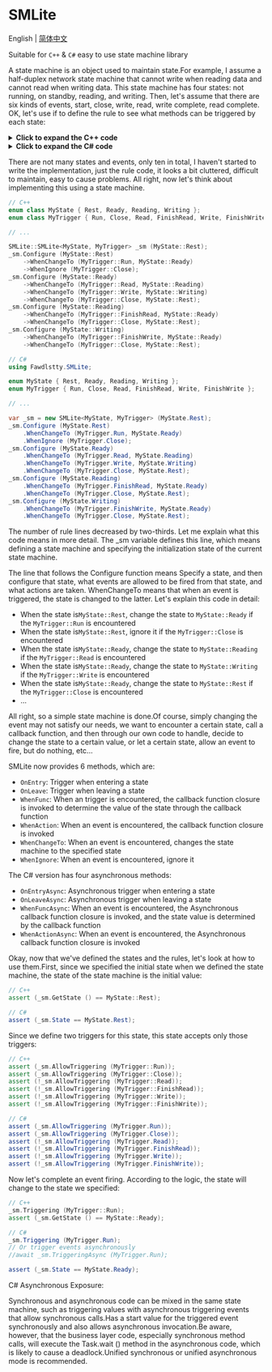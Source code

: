 # SMLite

English | [简体中文](./README.zh.md)

Suitable for `C++` & `C#` easy to use state machine library

A state machine is an object used to maintain state.For example, I assume a half-duplex network state machine that cannot write when reading data and cannot read when writing data. This state machine has four states: not running, on standby, reading, and writing. Then, let's assume that there are six kinds of events, start, close, write, read, write complete, read complete. OK, let's use if to define the rule to see what methods can be triggered by each state:

<details><summary><strong>Click to expand the C++ code</strong></summary>
<p>

```cpp
enum class MyState { Rest, Ready, Reading, Writing };
enum class MyTrigger { Run, Close, Read, FinishRead, Write, FinishWrite };

// ...

if (_state == MyState::Rest) {
    if (_trigger == MyTrigger::Run) {
        _state = MyState::Ready;
    } else if (_trigger == MyTrigger::Close) {
        //
    } else {
        throw std::exception ();
    }
} else if (_state == MyState::Ready) {
    if (_trigger == MyTrigger::Read) {
        _state = MyState::Reading;
    } else if (_trigger == MyTrigger::Write) {
        _state = MyState::Writing;
    } else if (_trigger == MyTrigger::Close) {
        _state = MyState::Rest;
    } else {
        throw std::exception ();
    }
} else if (_state == MyState::Reading) {
    if (_trigger == MyTrigger::FinishRead) {
        _state = MyState::Ready;
    } else if (_trigger == MyTrigger::Close) {
        _state = MyState::Rest;
    } else {
        throw std::exception ();
    }
} else if (_state == MyState::Writing) {
    if (_trigger == MyTrigger::FinishWrite) {
        _state = MyState::Ready;
    } else if (_trigger == MyTrigger::Close) {
        _state = MyState::Rest;
    } else {
        throw std::exception ();
    }
}
```

</p>
</details>

<details><summary><strong>Click to expand the C# code</strong></summary>
<p>

```csharp
enum MyState { Rest, Ready, Reading, Writing };
enum MyTrigger { Run, Close, Read, FinishRead, Write, FinishWrite };

// ...

if (_state == MyState.Rest) {
    if (_trigger == MyTrigger.Run) {
        _state = MyState.Ready;
    } else if (_trigger == MyTrigger.Close) {
        //
    } else {
        throw new Exception ();
    }
} else if (_state == MyState.Ready) {
    if (_trigger == MyTrigger.Read) {
        _state = MyState.Reading;
    } else if (_trigger == MyTrigger.Write) {
        _state = MyState.Writing;
    } else if (_trigger == MyTrigger.Close) {
        _state = MyState.Rest;
    } else {
        throw new Exception ();
    }
} else if (_state == MyState.Reading) {
    if (_trigger == MyTrigger.FinishRead) {
        _state = MyState.Ready;
    } else if (_trigger == MyTrigger.Close) {
        _state = MyState.Rest;
    } else {
        throw new Exception ();
    }
} else if (_state == MyState.Writing) {
    if (_trigger == MyTrigger.FinishWrite) {
        _state = MyState.Ready;
    } else if (_trigger == MyTrigger.Close) {
        _state = MyState.Rest;
    } else {
        throw new Exception ();
    }
}
```

</p>
</details>

There are not many states and events, only ten in total, I haven't started to write the implementation, just the rule code, it looks a bit cluttered, difficult to maintain, easy to cause problems. All right, now let's think about implementing this using a state machine.

```cpp
// C++
enum class MyState { Rest, Ready, Reading, Writing };
enum class MyTrigger { Run, Close, Read, FinishRead, Write, FinishWrite };

// ...

SMLite::SMLite<MyState, MyTrigger> _sm (MyState::Rest);
_sm.Configure (MyState::Rest)
    ->WhenChangeTo (MyTrigger::Run, MyState::Ready)
    ->WhenIgnore (MyTrigger::Close);
_sm.Configure (MyState::Ready)
    ->WhenChangeTo (MyTrigger::Read, MyState::Reading)
    ->WhenChangeTo (MyTrigger::Write, MyState::Writing)
    ->WhenChangeTo (MyTrigger::Close, MyState::Rest);
_sm.Configure (MyState::Reading)
    ->WhenChangeTo (MyTrigger::FinishRead, MyState::Ready)
    ->WhenChangeTo (MyTrigger::Close, MyState::Rest);
_sm.Configure (MyState::Writing)
    ->WhenChangeTo (MyTrigger::FinishWrite, MyState::Ready)
    ->WhenChangeTo (MyTrigger::Close, MyState::Rest);
```

```csharp
// C#
using Fawdlstty.SMLite;

enum MyState { Rest, Ready, Reading, Writing };
enum MyTrigger { Run, Close, Read, FinishRead, Write, FinishWrite };

// ...

var _sm = new SMLite<MyState, MyTrigger> (MyState.Rest);
_sm.Configure (MyState.Rest)
    .WhenChangeTo (MyTrigger.Run, MyState.Ready)
    .WhenIgnore (MyTrigger.Close);
_sm.Configure (MyState.Ready)
    .WhenChangeTo (MyTrigger.Read, MyState.Reading)
    .WhenChangeTo (MyTrigger.Write, MyState.Writing)
    .WhenChangeTo (MyTrigger.Close, MyState.Rest);
_sm.Configure (MyState.Reading)
    .WhenChangeTo (MyTrigger.FinishRead, MyState.Ready)
    .WhenChangeTo (MyTrigger.Close, MyState.Rest);
_sm.Configure (MyState.Writing)
    .WhenChangeTo (MyTrigger.FinishWrite, MyState.Ready)
    .WhenChangeTo (MyTrigger.Close, MyState.Rest);
```

The number of rule lines decreased by two-thirds. Let me explain what this code means in more detail. The _sm variable defines this line, which means defining a state machine and specifying the initialization state of the current state machine.

The line that follows the Configure function means Specify a state, and then configure that state, what events are allowed to be fired from that state, and what actions are taken. WhenChangeTo means that when an event is triggered, the state is changed to the latter. Let's explain this code in detail:

- When the state is`MyState::Rest`, change the state to `MyState::Ready` if the `MyTrigger::Run` is encountered
- When the state is`MyState::Rest`, ignore it if the `MyTrigger::Close` is encountered
- When the state is`MyState::Ready`, change the state to `MyState::Reading` if the `MyTrigger::Read` is encountered
- When the state is`MyState::Ready`, change the state to `MyState::Writing` if the `MyTrigger::Write` is encountered
- When the state is`MyState::Ready`, change the state to `MyState::Rest` if the `MyTrigger::Close` is encountered
- ...

All right, so a simple state machine is done.Of course, simply changing the event may not satisfy our needs, we want to encounter a certain state, call a callback function, and then through our own code to handle, decide to change the state to a certain value, or let a certain state, allow an event to fire, but do nothing, etc...

SMLite now provides 6 methods, which are:

- `OnEntry`: Trigger when entering a state
- `OnLeave`: Trigger when leaving a state
- `WhenFunc`: When an trigger is encountered, the callback function closure is invoked to determine the value of the state through the callback function
- `WhenAction`: When an event is encountered, the callback function closure is invoked
- `WhenChangeTo`: When an event is encountered, changes the state machine to the specified state
- `WhenIgnore`: When an event is encountered, ignore it

The C# version has four asynchronous methods:

- `OnEntryAsync`: Asynchronous trigger when entering a state
- `OnLeaveAsync`: Asynchronous trigger when leaving a state
- `WhenFuncAsync`: When an event is encountered, the Asynchronous callback function closure is invoked, and the state value is determined by the callback function
- `WhenActionAsync`: When an event is encountered, the Asynchronous callback function closure is invoked

Okay, now that we've defined the states and the rules, let's look at how to use them.First, since we specified the initial state when we defined the state machine, the state of the state machine is the initial value:

```cpp
// C++
assert (_sm.GetState () == MyState::Rest);
```

```csharp
// C#
assert (_sm.State == MyState.Rest);
```

Since we define two triggers for this state, this state accepts only those triggers:

```cpp
// C++
assert (_sm.AllowTriggering (MyTrigger::Run));
assert (_sm.AllowTriggering (MyTrigger::Close));
assert (!_sm.AllowTriggering (MyTrigger::Read));
assert (!_sm.AllowTriggering (MyTrigger::FinishRead));
assert (!_sm.AllowTriggering (MyTrigger::Write));
assert (!_sm.AllowTriggering (MyTrigger::FinishWrite));
```

```csharp
// C#
assert (_sm.AllowTriggering (MyTrigger.Run));
assert (_sm.AllowTriggering (MyTrigger.Close));
assert (!_sm.AllowTriggering (MyTrigger.Read));
assert (!_sm.AllowTriggering (MyTrigger.FinishRead));
assert (!_sm.AllowTriggering (MyTrigger.Write));
assert (!_sm.AllowTriggering (MyTrigger.FinishWrite));
```

Now let's complete an event firing. According to the logic, the state will change to the state we specified:

```cpp
// C++
_sm.Triggering (MyTrigger::Run);
assert (_sm.GetState () == MyState::Ready);
```

```csharp
// C#
_sm.Triggering (MyTrigger.Run);
// Or trigger events asynchronously
//await _sm.TriggeringAsync (MyTrigger.Run);

assert (_sm.State == MyState.Ready);
```

C# Asynchronous Exposure:

Synchronous and asynchronous code can be mixed in the same state machine, such as triggering values with asynchronous triggering events that allow synchronous calls.Has a start value for the triggered event synchronously and also allows asynchronous invocation.Be aware, however, that the business layer code, especially synchronous method calls, will execute the Task.wait () method in the asynchronous code, which is likely to cause a deadlock.Unified synchronous or unified asynchronous mode is recommended.
